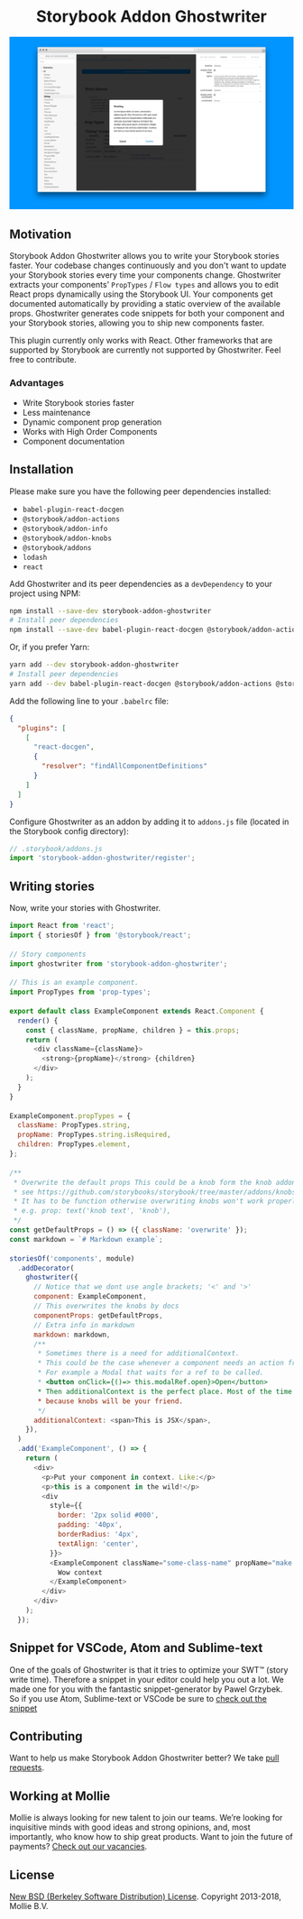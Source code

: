 <h1 align="center">Storybook Addon Ghostwriter</h1>

<img src=".github/art/screenshot.jpg" />

## Motivation

Storybook Addon Ghostwriter allows you to write your Storybook stories faster. Your codebase changes continuously and you don't want to update your Storybook stories every time your components change. Ghostwriter extracts your components’ `PropTypes` / `Flow types` and allows you to edit React props dynamically using the Storybook UI. Your components get documented automatically by providing a static overview of the available props. Ghostwriter generates code snippets for both your component and your Storybook stories, allowing you to ship new components faster.

This plugin currently only works with React. Other frameworks that are supported by Storybook are currently not supported by Ghostwriter. Feel free to contribute. 

### Advantages

- Write Storybook stories faster
- Less maintenance
- Dynamic component prop generation
- Works with High Order Components
- Component documentation

## Installation

Please make sure you have the following peer dependencies installed:

- `babel-plugin-react-docgen`
- `@storybook/addon-actions`
- `@storybook/addon-info`
- `@storybook/addon-knobs`
- `@storybook/addons`
- `lodash`
- `react`

Add Ghostwriter and its peer dependencies as a `devDependency` to your project using NPM:

```bash
npm install --save-dev storybook-addon-ghostwriter
# Install peer dependencies
npm install --save-dev babel-plugin-react-docgen @storybook/addon-actions @storybook/addon-info @storybook/addon-info @storybook/addons lodash @storybook/addon-knobs
```

Or, if you prefer Yarn:

```bash
yarn add --dev storybook-addon-ghostwriter
# Install peer dependencies
yarn add --dev babel-plugin-react-docgen @storybook/addon-actions @storybook/addon-info @storybook/addon-info @storybook/addons lodash @storybook/addon-knobs
```

Add the following line to your `.babelrc` file:

```json
{
  "plugins": [
    [
      "react-docgen",
      {
        "resolver": "findAllComponentDefinitions"
      }
    ]
  ]
}
```

Configure Ghostwriter as an addon by adding it to `addons.js` file (located in the Storybook config directory):

```js
// .storybook/addons.js
import 'storybook-addon-ghostwriter/register';
```

## Writing stories

Now, write your stories with Ghostwriter.

```js
import React from 'react';
import { storiesOf } from '@storybook/react';

// Story components
import ghostwriter from 'storybook-addon-ghostwriter';

// This is an example component.
import PropTypes from 'prop-types';

export default class ExampleComponent extends React.Component {
  render() {
    const { className, propName, children } = this.props;
    return (
      <div className={className}>
        <strong>{propName}</strong> {children}
      </div>
    );
  }
}

ExampleComponent.propTypes = {
  className: PropTypes.string,
  propName: PropTypes.string.isRequired,
  children: PropTypes.element,
};

/**
 * Overwrite the default props This could be a knob form the knob addon.
 * see https://github.com/storybooks/storybook/tree/master/addons/knobs
 * It has to be function otherwise overwriting knobs won't work properly
 * e.g. prop: text('knob text', 'knob'),
 */
const getDefaultProps = () => ({ className: 'overwrite' });
const markdown = `# Markdown example`;

storiesOf('components', module)
  .addDecorator(
    ghostwriter({
      // Notice that we dont use angle brackets; '<' and '>'
      component: ExampleComponent,
      // This overwrites the knobs by docs
      componentProps: getDefaultProps,
      // Extra info in markdown
      markdown: markdown,
      /**
       * Sometimes there is a need for additionalContext.
       * This could be the case whenever a component needs an action from outside the prop scope.
       * For example a Modal that waits for a ref to be called.
       * <button onClick={()=> this.modalRef.open}>Open</button>
       * Then additionalContext is the perfect place. Most of the time you won't need it though
       * because knobs will be your friend.
       */
      additionalContext: <span>This is JSX</span>,
    }),
  )
  .add('ExampleComponent', () => {
    return (
      <div>
        <p>Put your component in context. Like:</p>
        <p>this is a component in the wild!</p>
        <div
          style={{
            border: '2px solid #000',
            padding: '40px',
            borderRadius: '4px',
            textAlign: 'center',
          }}>
          <ExampleComponent className="some-class-name" propName="make some context">
            Wow context
          </ExampleComponent>
        </div>
      </div>
    );
  });
```

## Snippet for VSCode, Atom and Sublime-text

One of the goals of Ghostwriter is that it tries to optimize your SWT™️ (story write time). Therefore a snippet in your editor could help you out a lot. We made one for you with the fantastic snippet-generator by Pawel Grzybek. So if you use Atom, Sublime-text or VSCode be sure to [check out the snippet](https://snippet-generator.app/?description=storybook-ghostwriter&tabtrigger=ghostwriter&snippet=import+React+from+%27react%27%3B%0Aimport+%7B+storiesOf+%7D+from+%27%40storybook%2Freact%27%3B%0A%0A%2F%2F+Story+components%0Aimport+ghostwriter+from+%27storybook-addon-ghostwriter%27%3B%0A%0A%2F%2F+import+the+component.%0Aimport+%241+from+%27.%2Findex%27%3B%0A%0A%2F%2F+Overwrite+of+default+props+This+could+be+a+knob+form+the+knob+addon%0Aconst+getDefaultProps+%3D+%28%29+%3D%3E+%28%7B%242%7D%29%3B%0Aconst+markdown+%3D+%60%243%60%3B%0A%0AstoriesOf%28%27components%27%2C+module%29%0A++.addDecorator%28%0A++++ghostwriter%28%7B%0A++++++component%3A+%241%2C%0A++++++componentProps%3A+getDefaultProps%2C%0A++++++markdown%3A+markdown%2C%0A++++++%2F%2F+additionalContext%3A+%3Cspan%3Eadditional+content%3C%2Fspan%3E%2C%0A++++%7D%29%2C%0A++%29%0A++.add%28%27%241%27%2C+%28%29+%3D%3E+%7B%0A++++return+%28%0A++++++%3C%241+%2F%3E%0A++++%29%3B%0A++%7D%29%3B&mode=vscode)

## Contributing

Want to help us make Storybook Addon Ghostwriter better? We take [pull requests](https://github.com/mollie/storybook-addon-ghostwriter/pulls).

## Working at Mollie

Mollie is always looking for new talent to join our teams. We’re looking for inquisitive minds with good ideas and strong opinions, and, most importantly, who know how to ship great products. Want to join the future of payments? [Check out our vacancies](https://jobs.mollie.com).

## License

[New BSD (Berkeley Software Distribution) License](https://opensource.org/licenses/BSD-3-Clause). Copyright 2013-2018, Mollie B.V.
